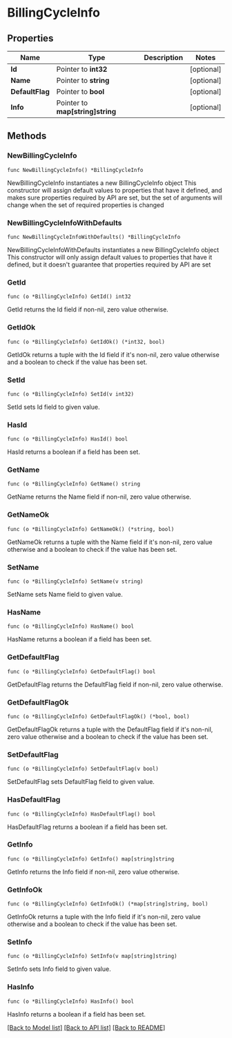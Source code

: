 # BillingCycleInfo

## Properties

Name | Type | Description | Notes
------------ | ------------- | ------------- | -------------
**Id** | Pointer to **int32** |  | [optional] 
**Name** | Pointer to **string** |  | [optional] 
**DefaultFlag** | Pointer to **bool** |  | [optional] 
**Info** | Pointer to **map[string]string** |  | [optional] 

## Methods

### NewBillingCycleInfo

`func NewBillingCycleInfo() *BillingCycleInfo`

NewBillingCycleInfo instantiates a new BillingCycleInfo object
This constructor will assign default values to properties that have it defined,
and makes sure properties required by API are set, but the set of arguments
will change when the set of required properties is changed

### NewBillingCycleInfoWithDefaults

`func NewBillingCycleInfoWithDefaults() *BillingCycleInfo`

NewBillingCycleInfoWithDefaults instantiates a new BillingCycleInfo object
This constructor will only assign default values to properties that have it defined,
but it doesn't guarantee that properties required by API are set

### GetId

`func (o *BillingCycleInfo) GetId() int32`

GetId returns the Id field if non-nil, zero value otherwise.

### GetIdOk

`func (o *BillingCycleInfo) GetIdOk() (*int32, bool)`

GetIdOk returns a tuple with the Id field if it's non-nil, zero value otherwise
and a boolean to check if the value has been set.

### SetId

`func (o *BillingCycleInfo) SetId(v int32)`

SetId sets Id field to given value.

### HasId

`func (o *BillingCycleInfo) HasId() bool`

HasId returns a boolean if a field has been set.

### GetName

`func (o *BillingCycleInfo) GetName() string`

GetName returns the Name field if non-nil, zero value otherwise.

### GetNameOk

`func (o *BillingCycleInfo) GetNameOk() (*string, bool)`

GetNameOk returns a tuple with the Name field if it's non-nil, zero value otherwise
and a boolean to check if the value has been set.

### SetName

`func (o *BillingCycleInfo) SetName(v string)`

SetName sets Name field to given value.

### HasName

`func (o *BillingCycleInfo) HasName() bool`

HasName returns a boolean if a field has been set.

### GetDefaultFlag

`func (o *BillingCycleInfo) GetDefaultFlag() bool`

GetDefaultFlag returns the DefaultFlag field if non-nil, zero value otherwise.

### GetDefaultFlagOk

`func (o *BillingCycleInfo) GetDefaultFlagOk() (*bool, bool)`

GetDefaultFlagOk returns a tuple with the DefaultFlag field if it's non-nil, zero value otherwise
and a boolean to check if the value has been set.

### SetDefaultFlag

`func (o *BillingCycleInfo) SetDefaultFlag(v bool)`

SetDefaultFlag sets DefaultFlag field to given value.

### HasDefaultFlag

`func (o *BillingCycleInfo) HasDefaultFlag() bool`

HasDefaultFlag returns a boolean if a field has been set.

### GetInfo

`func (o *BillingCycleInfo) GetInfo() map[string]string`

GetInfo returns the Info field if non-nil, zero value otherwise.

### GetInfoOk

`func (o *BillingCycleInfo) GetInfoOk() (*map[string]string, bool)`

GetInfoOk returns a tuple with the Info field if it's non-nil, zero value otherwise
and a boolean to check if the value has been set.

### SetInfo

`func (o *BillingCycleInfo) SetInfo(v map[string]string)`

SetInfo sets Info field to given value.

### HasInfo

`func (o *BillingCycleInfo) HasInfo() bool`

HasInfo returns a boolean if a field has been set.


[[Back to Model list]](../README.md#documentation-for-models) [[Back to API list]](../README.md#documentation-for-api-endpoints) [[Back to README]](../README.md)


